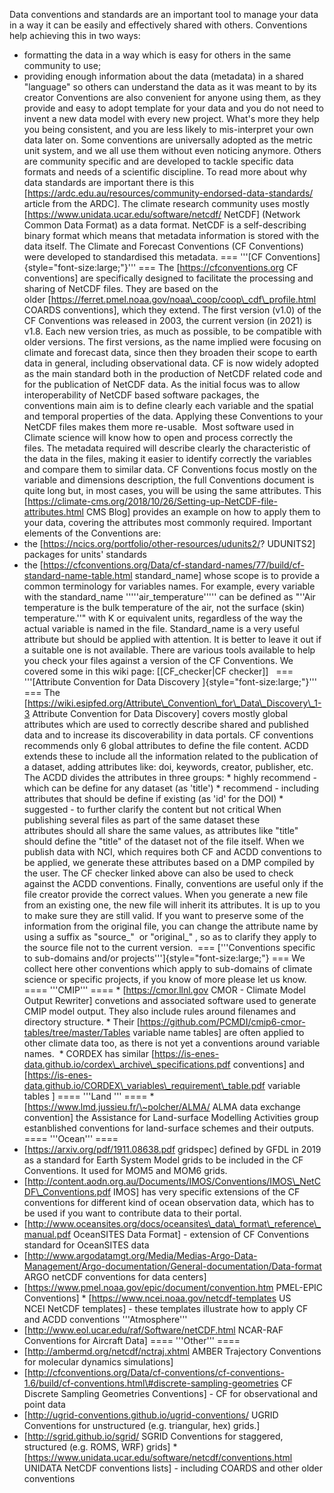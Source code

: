 Data conventions and standards are an important tool to manage your data
in a way it can be easily and effectively shared with others.
Conventions help achieving this in two ways: 
* formatting the data in a
way which is easy for others in the same community to use; 
* providing enough information about the data (metadata) in a shared "language" so
others can understand the data as it was meant to by its creator
Conventions are also convenient for anyone using them, as they provide
and easy to adopt template for your data and you do not need to invent a
new data model with every new project. What's more they help you being
consistent, and you are less likely to mis-interpret your own data later
on. Some conventions are universally adopted as the metric unit system,
and we all use them without even noticing anymore. Others are community
specific and are developed to tackle specific data formats and needs of
a scientific discipline. To read more about why data standards are
important there is this
\[https://ardc.edu.au/resources/community-endorsed-data-standards/
article from the ARDC\]. The climate research community uses mostly
\[https://www.unidata.ucar.edu/software/netcdf/ NetCDF\] (Network Common
Data Format) as a data format. NetCDF is a self-describing binary format
which means that metadata information is stored with the data
itself. The Climate and Forecast Conventions (CF Conventions) were
developed to standardised this metadata. === '''[CF
Conventions]{style="font-size:large;"}''' === The
\[https://cfconventions.org CF conventions\] are specifically designed
to facilitate the processing and sharing of NetCDF files. They are based
on the
older \[https://ferret.pmel.noaa.gov/noaa\_coop/coop\_cdf\_profile.html
COARDS conventions\], which they extend. The first version (v1.0) of the
CF Conventions was released in 2003, the current version (in 2021) is
v1.8. Each new version tries, as much as possible, to be compatible with
older versions. The first versions, as the name implied were focusing on
climate and forecast data, since then they broaden their scope to earth
data in general, including observational data. CF is now widely adopted
as the main standard both in the production of NetCDF related code and
for the publication of NetCDF data. As the initial focus was to allow
interoperability of NetCDF based software packages, the conventions main
aim is to define clearly each variable and the spatial and temporal
properties of the data. Applying these Conventions to your NetCDF files
makes them more re-usable.  Most software used in Climate science will
know how to open and process correctly the files. The metadata
required will describe clearly the characteristic of the data in the
files, making it easier to identify correctly the variables and compare
them to similar data. CF Conventions focus mostly on the variable and
dimensions description, the full Conventions document is quite long but,
in most cases, you will be using the same attributes. This
\[https://climate-cms.org/2018/10/26/Setting-up-NetCDF-file-attributes.html
CMS Blog\] provides an example on how to apply them to your data,
covering the attributes most commonly required. Important elements of
the Conventions are: 
* the \[https://ncics.org/portfolio/other-resources/udunits2/? UDUNITS2\]
packages for units' standards 
* the [https://cfconventions.org/Data/cf-standard-names/77/build/cf-standard-name-table.html
standard\_name\] whose scope is to provide a common terminology for
variables names. For example, every variable with the standard\_name
'''''air\_temperature''''' can be defined as "''Air temperature is the
bulk temperature of the air, not the surface (skin) temperature.''" with
K or equivalent units, regardless of the way the actual variable is
named in the file. Standard\_name is a very useful attribute but should
be applied with attention. It is better to leave it out if a suitable
one is not available. There are various tools available to help you
check your files against a version of the CF Conventions. We covered
some in this wiki page: \[\[CF\_checker|CF checker\]\]   ===
'''[Attribute Convention for Data
Discovery ]{style="font-size:large;"}'''  === The
\[https://wiki.esipfed.org/Attribute\_Convention\_for\_Data\_Discovery\_1-3
Attribute Convention for Data Discovery\] covers mostly global
attributes which are used to correctly describe shared and published
data and to increase its discoverability in data portals. CF conventions
recommends only 6 global attributes to define the file content. ACDD
extends these to include all the information related to the publication
of a dataset, adding attributes like: doi, keywords, creator, publisher,
etc. The ACDD divides the attributes in three groups: \* highly
recommend - which can be define for any dataset (as 'title') \*
recommend - including attributes that should be define if existing (as
'id' for the DOI) \* suggested - to further clarify the content but not
critical When publishing several files as part of the same dataset these
attributes should all share the same values, as attributes like "title"
should define the "title" of the dataset not of the file itself. When we
publish data with NCI, which requires both CF and ACDD conventions to be
applied, we generate these attributes based on a DMP compiled by the
user. The CF checker linked above can also be used to check against the
ACDD conventions. Finally, conventions are useful only if the file
creator provide the correct values. When you generate a new file from an
existing one, the new file will inherit its attributes. It is up to you
to make sure they are still valid. If you want to preserve some of the
information from the original file, you can change the attribute name by
using a suffix as "source\_"  or "original\_" , so as to clarify they
apply to the source file not to the current version.  ===
['''Conventions specific to sub-domains and/or
projects''']{style="font-size:large;"} === We collect here other
conventions which apply to sub-domains of climate science or specific
projects, if you know of more please let us know. ==== '''CMIP''' ====
\* \[https://cmor.llnl.gov CMOR - Climate Model Output
Rewriter\] convetions and associated software used to generate CMIP
model output. They also include rules around filenames and directory
structure. \* Their
\[https://github.com/PCMDI/cmip6-cmor-tables/tree/master/Tables variable
name tables\] are often applied to other climate data too, as there is
not yet a conventions around variable names.  \* CORDEX has similar
\[https://is-enes-data.github.io/cordex\_archive\_specifications.pdf
conventions\] and
\[https://is-enes-data.github.io/CORDEX\_variables\_requirement\_table.pdf
variable tables \] ==== '''Land ''' ==== \*
\[https://www.lmd.jussieu.fr/\~polcher/ALMA/ ALMA data exchange
convention\] the Assistance for Land-surface Modelling Activities group
estanblished conventions for land-surface schemes and their outputs.
==== '''Ocean''' ==== 
* [https://arxiv.org/pdf/1911.08638.pdf
gridspec\] defined by GFDL in 2019 as a standard for Earth System Model
grids to be included in the CF Conventions. It used for MOM5 and MOM6
grids. 
* [http://content.aodn.org.au/Documents/IMOS/Conventions/IMOS\_NetCDF\_Conventions.pdf
IMOS\] has very specific extensions of the CF conventions for different
kind of ocean observation data, which has to be used if you want to
contribute data to their portal. 
* [http://www.oceansites.org/docs/oceansites\_data\_format\_reference\_manual.pdf
OceanSITES Data Format\] - extension of CF Conventions standard for
OceanSITES data 
* [http://www.argodatamgt.org/Media/Medias-Argo-Data-Management/Argo-documentation/General-documentation/Data-format
ARGO netCDF conventions for data centers\] 
* [https://www.pmel.noaa.gov/epic/document/convention.htm PMEL-EPIC
Conventions\] \* \[https://www.ncei.noaa.gov/netcdf-templates US
NCEI NetCDF templates\] - these templates illustrate how to apply CF and
ACDD conventions '''Atmosphere''' 
* [http://www.eol.ucar.edu/raf/Software/netCDF.html NCAR-RAF Conventions
for Aircraft Data\] ==== '''Other''' ==== 
* [http://ambermd.org/netcdf/nctraj.xhtml AMBER Trajectory Conventions
for molecular dynamics simulations\] 
* [http://cfconventions.org/Data/cf-conventions/cf-conventions-1.6/build/cf-conventions.html\#discrete-sampling-geometries
CF Discrete Sampling Geometries Conventions\] - CF for observational and
point data 
* [http://ugrid-conventions.github.io/ugrid-conventions/
UGRID Conventions for unstructured (e.g. triangular, hex) grids.\] 
* [http://sgrid.github.io/sgrid/ SGRID Conventions for staggered,
structured (e.g. ROMS, WRF) grids\] \*
\[https://www.unidata.ucar.edu/software/netcdf/conventions.html
UNIDATA NetCDF conventions lists\] - including COARDS and other older
conventions
